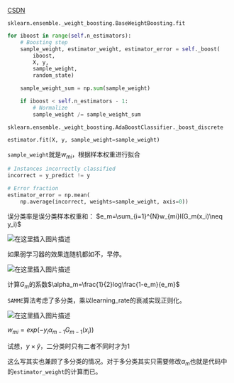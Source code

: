 [CSDN](https://blog.csdn.net/TQCAI666/article/details/113248906)

`sklearn.ensemble._weight_boosting.BaseWeightBoosting.fit`

```python
for iboost in range(self.n_estimators):
    # Boosting step
    sample_weight, estimator_weight, estimator_error = self._boost(
        iboost,
        X, y,
        sample_weight,
        random_state)

    sample_weight_sum = np.sum(sample_weight)

    if iboost < self.n_estimators - 1:
        # Normalize
        sample_weight /= sample_weight_sum
```

`sklearn.ensemble._weight_boosting.AdaBoostClassifier._boost_discrete`

```python
estimator.fit(X, y, sample_weight=sample_weight)
```

`sample_weight`就是$w_{mi}$，根据样本权重进行拟合

```python
# Instances incorrectly classified
incorrect = y_predict != y

# Error fraction
estimator_error = np.mean(
    np.average(incorrect, weights=sample_weight, axis=0))
```

误分类率是误分类样本权重和： $e_m=\sum_{i=1}^{N}w_{mi}I(G_m(x_i)\neq y_i)$


![在这里插入图片描述](https://img-blog.csdnimg.cn/20210127150641921.png)

如果弱学习器的效果连随机都如不，早停。

![在这里插入图片描述](https://img-blog.csdnimg.cn/20210127150803511.png)

计算$G_m$的系数$\alpha_m=\frac{1}{2}log\frac{1-e_m}{e_m}$

`SAMME`算法考虑了多分类，乘以learning_rate的衰减实现正则化。



![在这里插入图片描述](https://img-blog.csdnimg.cn/20210127151220720.png)

$w_{mi}=exp(-y_i \alpha_{m-1} G_{m-1}(x_i))$

试想，$y\times \hat{y}$，二分类时只有二者不同时才为1

这么写其实也兼顾了多分类的情况。对于多分类其实只需要修改$\alpha_m$也就是代码中的`estimator_weight`的计算而已。


